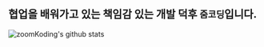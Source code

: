 ## 협업을 배워가고 있는 책임감 있는 개발 덕후 `줌코딩`입니다.
![zoomKoding's github stats](https://github-readme-stats.vercel.app/api?username=zoomkoding&count_private=true&theme=radical)

<!--
**zoomKoding/zoomKoding** is a ✨ _special_ ✨ repository because its `README.md` (this file) appears on your GitHub profile.

Here are some ideas to get you started:

- 🔭 I’m currently working on ...
- 🌱 I’m currently learning ...
- 👯 I’m looking to collaborate on ...
- 🤔 I’m looking for help with ...
- 💬 Ask me about ...
- 📫 How to reach me: ...
- 😄 Pronouns: ...
- ⚡ Fun fact: ...
-->

